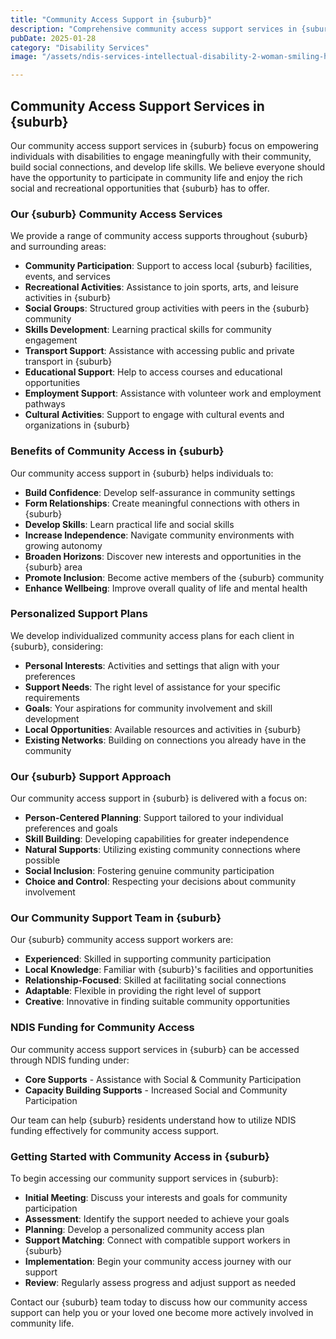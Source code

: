 ```yaml
---
title: "Community Access Support in {suburb}"
description: "Comprehensive community access support services in {suburb} designed to help individuals with disabilities fully participate in community life and develop meaningful social connections."
pubDate: 2025-01-28
category: "Disability Services"
image: "/assets/ndis-services-intellectual-disability-2-woman-smiling-hugging.webp"

---
```


## Community Access Support Services in {suburb}

Our community access support services in {suburb} focus on empowering individuals with disabilities to engage meaningfully with their community, build social connections, and develop life skills. We believe everyone should have the opportunity to participate in community life and enjoy the rich social and recreational opportunities that {suburb} has to offer.

### Our {suburb} Community Access Services

We provide a range of community access supports throughout {suburb} and surrounding areas:

- **Community Participation**: Support to access local {suburb} facilities, events, and services
- **Recreational Activities**: Assistance to join sports, arts, and leisure activities in {suburb}
- **Social Groups**: Structured group activities with peers in the {suburb} community
- **Skills Development**: Learning practical skills for community engagement
- **Transport Support**: Assistance with accessing public and private transport in {suburb}
- **Educational Support**: Help to access courses and educational opportunities
- **Employment Support**: Assistance with volunteer work and employment pathways
- **Cultural Activities**: Support to engage with cultural events and organizations in {suburb}

### Benefits of Community Access in {suburb}

Our community access support in {suburb} helps individuals to:

- **Build Confidence**: Develop self-assurance in community settings
- **Form Relationships**: Create meaningful connections with others in {suburb}
- **Develop Skills**: Learn practical life and social skills
- **Increase Independence**: Navigate community environments with growing autonomy
- **Broaden Horizons**: Discover new interests and opportunities in the {suburb} area
- **Promote Inclusion**: Become active members of the {suburb} community
- **Enhance Wellbeing**: Improve overall quality of life and mental health

### Personalized Support Plans

We develop individualized community access plans for each client in {suburb}, considering:

- **Personal Interests**: Activities and settings that align with your preferences
- **Support Needs**: The right level of assistance for your specific requirements
- **Goals**: Your aspirations for community involvement and skill development
- **Local Opportunities**: Available resources and activities in {suburb}
- **Existing Networks**: Building on connections you already have in the community

### Our {suburb} Support Approach

Our community access support in {suburb} is delivered with a focus on:

- **Person-Centered Planning**: Support tailored to your individual preferences and goals
- **Skill Building**: Developing capabilities for greater independence
- **Natural Supports**: Utilizing existing community connections where possible
- **Social Inclusion**: Fostering genuine community participation
- **Choice and Control**: Respecting your decisions about community involvement

### Our Community Support Team in {suburb}

Our {suburb} community access support workers are:

- **Experienced**: Skilled in supporting community participation
- **Local Knowledge**: Familiar with {suburb}'s facilities and opportunities
- **Relationship-Focused**: Skilled at facilitating social connections
- **Adaptable**: Flexible in providing the right level of support
- **Creative**: Innovative in finding suitable community opportunities

### NDIS Funding for Community Access

Our community access support services in {suburb} can be accessed through NDIS funding under:

- **Core Supports** - Assistance with Social & Community Participation
- **Capacity Building Supports** - Increased Social and Community Participation

Our team can help {suburb} residents understand how to utilize NDIS funding effectively for community access support.

### Getting Started with Community Access in {suburb}

To begin accessing our community support services in {suburb}:

- **Initial Meeting**: Discuss your interests and goals for community participation
- **Assessment**: Identify the support needed to achieve your goals
- **Planning**: Develop a personalized community access plan
- **Support Matching**: Connect with compatible support workers in {suburb}
- **Implementation**: Begin your community access journey with our support
- **Review**: Regularly assess progress and adjust support as needed

Contact our {suburb} team today to discuss how our community access support can help you or your loved one become more actively involved in community life.
